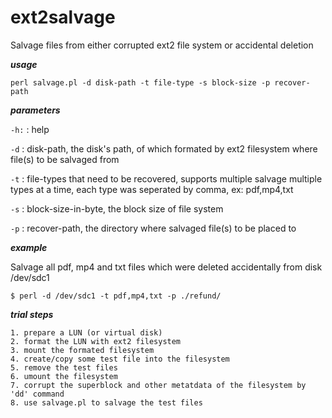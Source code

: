 # ext2salvage

Salvage files from either corrupted ext2 file system or accidental deletion


**_usage_**
```
perl salvage.pl -d disk-path -t file-type -s block-size -p recover-path
```


**_parameters_**

`-h:` : help 

`-d`  : disk-path, the disk's path, of which formated by ext2 filesystem where file(s) to be salvaged from

`-t`  : file-types that need to be recovered, supports multiple salvage multiple types at a time, each type was seperated by comma, ex: pdf,mp4,txt

`-s`  : block-size-in-byte, the block size of file system 

`-p`  : recover-path, the directory where salvaged file(s) to be placed to


**_example_**

Salvage all pdf, mp4 and txt files which were deleted accidentally from disk /dev/sdc1
```
$ perl -d /dev/sdc1 -t pdf,mp4,txt -p ./refund/
```


**_trial steps_**
```
1. prepare a LUN (or virtual disk)
2. format the LUN with ext2 filesystem
3. mount the formated filesystem
4. create/copy some test file into the filesystem
5. remove the test files
6. umount the filesystem
7. corrupt the superblock and other metatdata of the filesystem by 'dd' command
8. use salvage.pl to salvage the test files
```

